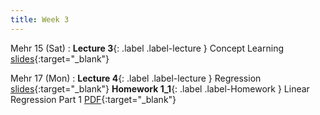 ```yaml
---
title: Week 3
---
```


Mehr 15 (Sat)
: **Lecture 3**{: .label .label-lecture } Concept Learning [slides](https://drive.google.com/file/d/17-ne_txbSX_xBrTUqSBaPStNqNcAbAqN/view?usp=sharing){:target="_blank"}


Mehr 17 (Mon)
: **Lecture 4**{: .label .label-lecture } Regression [slides](https://drive.google.com/file/d/1G1XKAonhxHdEFext0P4vp3MCx9Ou7hh4/view?usp=sharing){:target="_blank"}
**Homework 1_1**{: .label .label-Homework } Linear Regression Part 1 [PDF](https://drive.google.com/file/d/1gcAB5VxJEo_X5A5S25x0_00a0dWvIJtt/view?usp=sharing){:target="_blank"}
